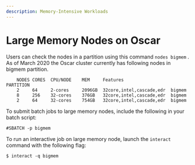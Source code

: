 ```yaml
---
description: Memory-Intensive Workloads
---
```


# Large Memory Nodes on Oscar

Users can check the nodes in a partition using this command `nodes bigmem` . As of March 2020 the Oscar cluster currently has following nodes in bigmem partition.

```text
    NODES CORES  CPU/NODE    MEM     Features                  PARTITION
    2     64     2-cores     2096GB  32core,intel,cascade,edr  bigmem
    8     256    32-cores    376GB   32core,intel,cascade,edr  bigmem
    2     64     32-cores    754GB   32core,intel,cascade,edr  bigmem
```

To submit batch jobs to large memory nodes, include the following in your batch script:

```text
#SBATCH -p bigmem
```

To run an interactive job on large memory node, launch the `interact` command with the following flag:

```text
$ interact -q bigmem
```

